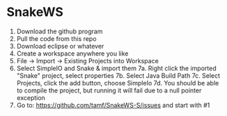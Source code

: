 SnakeWS
=======
1. Download the github program
2. Pull the code from this repo
3. Download eclipse or whatever
4. Create a workspace anywhere you like
5. File -> Import -> Existing Projects into Workspace
6. Select SimpleIO and Snake & import them
7a. Right click the imported "Snake" project, select properties
7b. Select Java Build Path
7c. Select Projects, click the add button, choose SimpleIo
7d. You should be able to compile the project, but running it will fail due to a null pointer exception
8. Go to: https://github.com/tamf/SnakeWS-S/issues and start with #1
